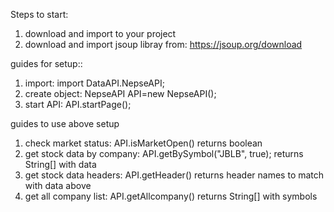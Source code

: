 Steps to start:

1. download and import to your project
2. download and import jsoup libray from:
https://jsoup.org/download

guides for setup::

1. import: import DataAPI.NepseAPI;
2. create object: NepseAPI API=new NepseAPI();
3. start API: API.startPage();

guides to use above setup

1. check market status: API.isMarketOpen() returns boolean
2. get stock data by company: API.getBySymbol("JBLB", true); returns String[] with data
3. get stock data headers: API.getHeader() returns header names to match with data above
4. get all company list: API.getAllcompany() returns String[] with symbols
